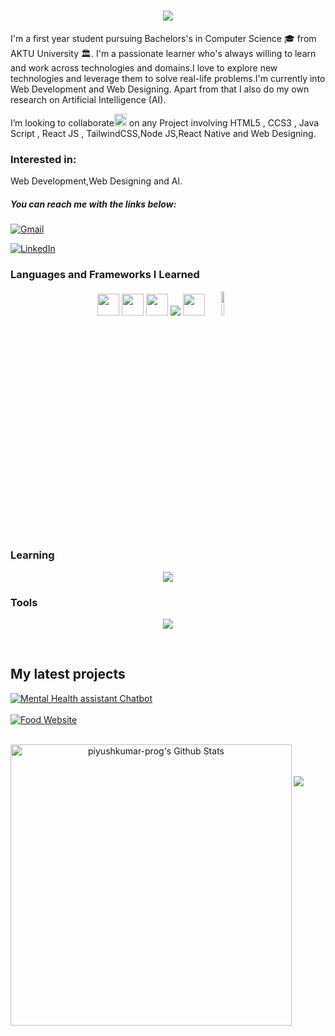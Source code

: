 
<h1 align="center">
    <img src="https://readme-typing-svg.herokuapp.com/?font=Righteous&size=35&center=true&vCenter=true&width=500&height=70&duration=4000&lines=Hi+There!+...+👋;+I'm+Piyush+Kumar!;" />
</h1>


I'm a first year student pursuing Bachelors's in Computer Science 🎓 from AKTU University 🏛. I'm a passionate learner who's always willing to learn and work across technologies and domains.I love to explore new technologies and leverage them to solve real-life problems.I'm currently into Web Development and Web Designing. Apart from that I also do my own research on Artificial Intelligence (AI).

I’m looking to collaborate<img height="20" src="https://user-images.githubusercontent.com/74038190/214644145-264f4759-7633-441e-9d67-d8dda9d50d26.gif" /> on any Project involving HTML5 , CCS3 , Java Script , React JS , TailwindCSS,Node JS,React Native and Web Designing.

### Interested in:
Web Development,Web Designing and AI.

##### You can reach me with the links below:
[![Gmail](https://img.shields.io/badge/-GMAIL-D14836?style=for-the-badge&logo=gmail&logoColor=white)](mailto:piyushkumar.prog@gmail.com) 

[![LinkedIn](https://img.shields.io/badge/-LINKEDIN-0077B5?style=for-the-badge&logo=linkedin&logoColor=white)](https://www.linkedin.com/in/piyush-kumar-prog)

### Languages and Frameworks I Learned
<p align="center">
          <img src="https://raw.githubusercontent.com/alexnaiman/alexnaiman/master/resources/dev/html.svg" height="35px" style="vertical-align:top margin:6px 4px" />
        <img src="https://raw.githubusercontent.com/alexnaiman/alexnaiman/master/resources/dev/css3.svg" height="35px" style="vertical-align:top margin:6px 4px" />
         <img src="https://raw.githubusercontent.com/alexnaiman/alexnaiman/master/resources/dev/js.svg" height="35px" style="vertical-align:top margin:6px 4px" />
           <img src="https://skillicons.dev/icons?i=react,tailwind,c" />
           <img src="https://raw.githubusercontent.com/alexnaiman/alexnaiman/master/resources/dev/python.svg" height="35px" style="vertical-align:top margin:6px 4px" />
           <img width="10%" src="https://www.vectorlogo.zone/logos/mysql/mysql-ar21.svg"/>
</p>


### Learning
<p align="center">
           <img src="https://skillicons.dev/icons?i=nodejs,express" />
        
</p>

### Tools
<p align="center">
            <img src="https://skillicons.dev/icons?i=vscode,github,figma,git,postman,vercel,netlify" />
</p>
<br>
  
## My latest projects

<a href="https://github.com/piyushkumar-prog/Mentai">
  <img align="middle" src="https://github-readme-stats.vercel.app/api/pin/?username=piyushkumar-prog&repo=Mentai" alt="Mental Health assistant Chatbot" />
</a>
<br/>
<br/>
<a href="https://github.com/piyushkumar-prog/QuickBite_FoodWebsite">
  <img align="middle" src="https://github-readme-stats.vercel.app/api/pin/?username=piyushkumar-prog&repo=QuickBite_FoodWebsite" alt="Food Website" />
</a>
<br/>
<br/>

<p align="center">
<img width="450" align="left" src="https://github-readme-stats-defcon27.vercel.app/api?username=piyushkumar-prog&show_icons=true&line_height=21&theme=react" alt="piyushkumar-prog's Github Stats" />
</p>

<br>
<br/>
<br/>

<a href="https://github.com/piyushkumar-prog">
  <img src="https://github-readme-stats.vercel.app/api/top-langs/?username=piyushkumar-prog&layout=compact" />
</a>
<!---
piyushkumar-prog/piyushkumar-prog is a ✨ special ✨ repository because its `README.md` (this file) appears on your GitHub profile.
You can click the Preview link to take a look at your changes.
--->
